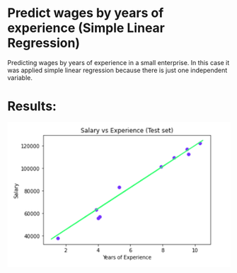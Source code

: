 # Predict wages by years of experience (Simple Linear Regression)
Predicting wages by years of experience in a small enterprise. In this case it was applied simple linear regression because there is just one independent variable.

# Results:

![](SLR_Test.png)
